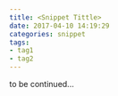 ```yaml
---
title: <Snippet Tittle>
date: 2017-04-10 14:19:29
categories: snippet
tags:
- tag1
- tag2
---
```


to be continued...
